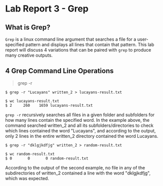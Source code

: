 # Lab Report 3 - Grep 

## What is Grep?

`Grep` is a linux command line argument that searches a file for a user-specified pattern and displays all lines that contain that pattern. This lab report will discuss 4 variations that can be paired with `grep` to produce many creative outputs. 

## 4 Grep Command Line Operations

> grep -r 

```
$ grep -r "Lucayans" written_2 > lucayans-result.txt

$ wc lucayans-result.txt
$ 2     260    1659 lucayans-result.txt
```
`grep -r` recursively searches all files in a given folder and subfolders for how many lines contain the specified word. In the example above, the command searched written_2 and all its subfolders/directories to check which lines contained the word "Lucayans", and according to the output, only 2 lines in the entire written_2 directory contained the word Lucayans. 

```
$ grep -r "dklgjkdfjg" written_2 > random-result.txt

$ wc random-result.txt
$ 0       0       0 random-result.txt
```
According to the output of the second example, no file in any of the subdirectories of written_2 contained a line with the word "dklgjkdfjg", which was expected. 
